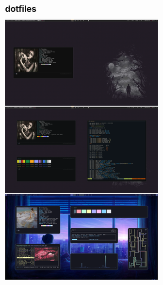 # dotfiles
![](screenshots/2021-02-02_13-28.png)
![](screenshots/2021-02-03_19-53.png)
![](screenshots/image_2020-10-30_16-57-14.png)
